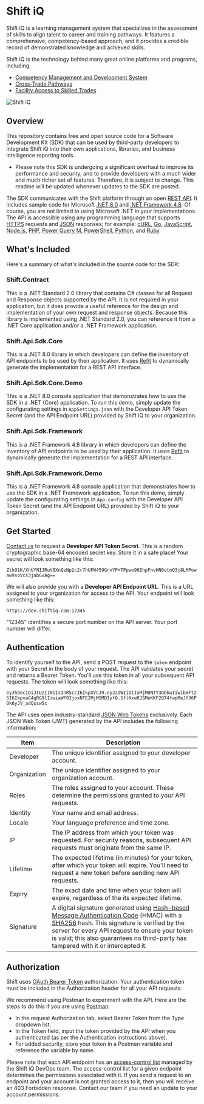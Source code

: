 # Shift iQ

Shift iQ is a learning management system that specializes in the assessment of skills to align talent to career and training pathways. It features a comprehensive, competency-based approach, and it provides a credible record of demonstrated knowledge and achieved skills. 

Shift iQ is the technology behind many great online platforms and programs, including:

* [Competency Management and Development System](https://www.keyeracmds.com)
* [Cross-Trade Pathways](https://www.crosstrade.ca/)
* [Facility Access to Skilled Trades](https://fastcanada.ca)

![Shift iQ](https://www.shiftiq.com/images/logos/shift-iq.png)

## Overview

This repository contains free and open source code for a Software Development Kit (SDK) that can be used by third-party developers to integrate Shift iQ into their own applications, libraries, and business intelligence reporting tools.

* Please note this SDK is undergoing a significant overhaul to improve its performance and security, and to provide developers with a much wider and much richer set of features. Therefore, it is subject to change. This readme will be updated whenever updates to the SDK are posted.

The SDK communicates with the Shift platform through an open [REST API](https://restfulapi.net). It includes sample code for Microsoft [.NET 8.0](https://dotnet.microsoft.com/en-us) and [.NET Framework 4.8](https://dotnet.microsoft.com/en-us/download/dotnet-framework/net48). Of course, you are not limited to using Microsoft .NET in your implementations. The API is accessible using any programming language that supports [HTTPS](https://datatracker.ietf.org/doc/html/rfc2818) requests and [JSON](https://www.json.org/json-en.html) responses; for example: [cURL](https://curl.se), [Go](https://go.dev), [JavaScript](https://developer.mozilla.org/en-US/docs/Web/JavaScript), [Node.js](https://nodejs.org/en), [PHP](https://www.php.net), [Power Query M](https://learn.microsoft.com/en-us/powerquery-m), [PowerShell](https://learn.microsoft.com/en-us/powershell), [Python](https://www.python.org), and [Ruby](https://www.ruby-lang.org/en).

## What's Included

Here's a summary of what's included in the source code for the SDK:

### Shift.Contract

This is a .NET Standard 2.0 library that contains C# classes for all Request and Response objects supported by the API. It is not required in your application, but it does provide a useful reference for the design and implementation of your own request and response objects. Because this library is implemented using .NET Standard 2.0, you can reference it from a .NET Core application and/or a .NET Framework application.

### Shift.Api.Sdk.Core

This is a .NET 8.0 library in which developers can define the inventory of API endpoints to be used by their application. It uses [Refit](https://github.com/reactiveui/refit) to dynamically generate the implementation for a REST API interface.

### Shift.Api.Sdk.Core.Demo

This is a .NET 8.0 console application that demonstrates how to use the SDK in a .NET (Core) application. To run this demo, simply update the configurating settings in `AppSettings.json` with the Developer API Token Secret (and the API Endpoint URL) provided by Shift iQ to your organization.

### Shift.Api.Sdk.Framework

This is a .NET Framework 4.8 library in which developers can define the inventory of API endpoints to be used by their application. It uses [Refit](https://github.com/reactiveui/refit) to dynamically generate the implementation for a REST API interface.

### Shift.Api.Sdk.Framework.Demo

This is a .NET Framework 4.8 console application that demonstrates how to use the SDK in a .NET Framework application. To run this demo, simply update the configurating settings in `App.config` with the Developer API Token Secret (and the API Endpoint URL) provided by Shift iQ to your organization.

## Get Started

[Contact us](https://www.shiftiq.com/contact) to request a **Developer API Token Secret**. This is a random cryptographic base-64 encoded secret key. Store it in a safe place! Your secret will look something like this:

`ZtkO1K/XhUYNIJRut0XnQzNp2c2r7hUFW459GrvYP+TPpwo90IhpFnvHN0otnQ3j8LMPowaw9soVcs3jabGvAg==`

We will also provide you with a **Developer API Endpoint URL**. This is a URL assigned to your organization for access to the API. Your endpoint will look something like this:

`https://dev.shiftiq.com:12345`

"12345" identifies a secure port number on the API server. Your port number will differ.

## Authentication

To identify yourself to the API, send a POST request to the `token` endpoint with your Secret in the body of your request. The API validates your secret and returns a Bearer Token. You'll use this token in all your subsequent API requests. The token will look something like this:

`eyJhbGciOiJIUzI1NiIsInR5cCI6IkpXVCJ9.eyJzdWIiOiIxMjM0NTY3ODkwIiwibmFtZSI6IkpvaG4gRG9lIiwiaWF0IjoxNTE2MjM5MDIyfQ.SflKxwRJSMeKKF2QT4fwpMeJf36POk6yJV_adQssw5c`

The API uses open industry-standard [JSON Web Tokens](https://jwt.io) exclusively. Each JSON Web Token (JWT) generated by the API includes the following information:

| Item | Description |
| - | - |
| Developer | The unique identifier assigned to your developer account. |
| Organization | The unique identifier assigned to your organization account. |
| Roles | The roles assigned to your account. These determine the permissions granted to your API requests. |
| Identity | Your name and email address. |
| Locale | Your language preference and time zone. |
| IP | The IP address from which your token was requested. For security reasons, subsequent API requests must originate from the same IP. |
| Lifetime | The expected lifetime (in minutes) for your token, after which your token will expire. You'll need to request a new token before sending new API requests. |
| Expiry | The exact date and time when your token will expire, regardless of the its expected lifetime. |
| Signature | A digital signature generated using [Hash-based Message Authentication Code](https://www.techtarget.com/searchsecurity/definition/Hash-based-Message-Authentication-Code-HMAC) (HMAC) with a [SHA256](https://www.simplilearn.com/tutorials/cyber-security-tutorial/sha-256-algorithm) hash. This signature is verified by the server for every API request to ensure your token is valid; this also guarantees no third-party has tampered with it or intercepted it. |

## Authorization

Shift uses [OAuth Bearer Token](https://stackoverflow.com/questions/25838183/what-is-the-oauth-2-0-bearer-token-exactly) authorization. Your authentication token must be included in the Authorization header for all your API requests. 

We recommend using Postman to experiment with the API. Here are the steps to do this if you are using [Postman](https://learning.postman.com/docs/sending-requests/authorization/authorization-types/#bearer-token):

* In the request Authorization tab, select Bearer Token from the Type dropdown list.
* In the Token field, input the token provided by the API when you authenticated (as per the Authentication instructions above).
* For added security, store your token in a Postman variable and reference the variable by name.

Please note that each API endpoint has an [access-control list](https://en.wikipedia.org/wiki/Access-control_list) managed by the Shift iQ DevOps team. The access-control list for a given endpoint determines the permissions associated with it. If you send a request to an endpoint and your account is not granted access to it, then you will receive an 403 Forbidden response. Contact our team if you need an update to your account permissions.
